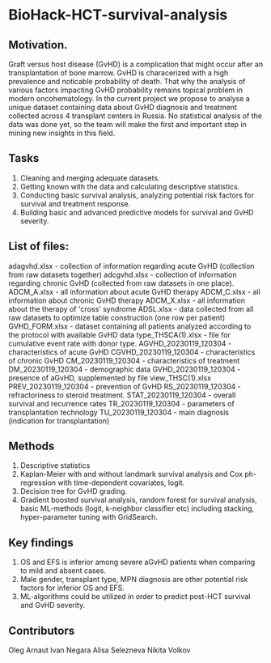 # BioHack-HCT-survival-analysis
## Motivation.

Graft versus host disease (GvHD) is a complication that might occur after an transplantation of bone marrow. GvHD is characerized with a high prevalence and noticable probability of death. That why the analysis of various factors impacting GvHD probability remains topical problem in modern oncohematology. In the current project we propose to analyse a unique dataset containing data about GvHD diagnosis and treatment collected across 4 transplant centers in Russia. No statistical analysis of the data was done yet, so the team will make the first and important step in mining new insights in this field.

## Tasks

1. Cleaning and merging adequate datasets.
2. Getting known with the data and calculating descriptive statistics.
3. Conducting basic survival analysis, analyzing potential risk factors for survival and treatment response.
4. Building basic and advanced predictive models for survival and GvHD severity.

## List of files:
adagvhd.xlsx - collection of information regarding acute GvHD (collection from raw datasets together) 
adcgvhd.xlsx - collection of information regarding chronic GvHD (collected from raw datasets in one place). 
ADCM_A.xlsx - all information about acute GvHD therapy
ADCM_C.xlsx - all information about chronic GvHD therapy
ADCM_X.xlsx - all information about the therapy of 'cross' syndrome
ADSL.xlsx - data collected from all raw datasets to optimize table construction (one row per patient)
GVHD_FORM.xlsx - dataset containing all patients analyzed according to the protocol with available GvHD data
type_THSCA(1).xlsx - file for cumulative event rate with donor type. 
AGVHD_20230119_120304 - characteristics of acute GvHD
CGVHD_20230119_120304 - characteristics of chronic GvHD
CM_20230119_120304 - characteristics of treatment
DM_20230119_120304 - demographic data
GVHD_20230119_120304 - presence of aGvHD, supplemented by file view_THSC(1).xlsx 
PREV_20230119_120304 - prevention of GvHD
RS_20230119_120304 - refractoriness to steroid treatment.
STAT_20230119_120304 - overall survival and recurrence rates
TR_20230119_120304 - parameters of transplantation technology
TU_20230119_120304 - main diagnosis (indication for transplantation)  

## Methods

1. Descriptive statistics
2. Kaplan-Meier with and without landmark survival analysis and Cox ph-regression with time-dependent covariates, logit.
3. Decision tree for GvHD grading.
4. Gradient boosted survival analysis, random forest for survival analysis, basic ML-methods (logit, k-neighbor classifier etc) including stacking, hyper-parameter tuning with GridSearch.

## Key findings

1. OS and EFS is inferior among severe aGvHD patients when comparing to mild and absent cases.
2. Male gender, transplant type, MPN diagnosis are other potential risk factors for inferior OS and EFS.
3. ML-algorithms could be utilized in order to predict post-HCT survival and GvHD severity.

## Contributors
Oleg Arnaut
Ivan Negara
Alisa Selezneva
Nikita Volkov
